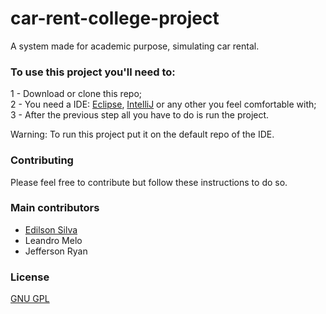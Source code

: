 # car-rent-college-project

A system made for academic purpose, simulating car rental.

### To use this project you'll need to:

1 - Download or clone this repo;  
2 - You need a IDE: [Eclipse](https://www.eclipse.org/downloads/), [IntelliJ](www.jetbrains.com/idea/download/) or any other you feel comfortable with;  
3 - After the previous step all you have to do is run the project.  

Warning: To run this project put it on the default repo of the IDE.

### Contributing

Please feel free to contribute but follow these instructions to do so.

### Main contributors

* [Edilson Silva](https://github.com/SEdilson)  
* Leandro Melo  
* Jefferson Ryan  

### License

[GNU GPL](https://github.com/SEdilson/car-rent-college-project/blob/master/LICENSE)
